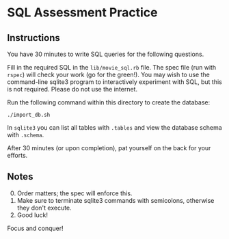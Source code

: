 # SQL Assessment Practice

## Instructions

You have 30 minutes to write SQL queries for the following questions.

Fill in the required SQL in the `lib/movie_sql.rb` file. The spec file
(run with `rspec`) will check your work (go for the green!). You may
wish to use the command-line sqlite3 program to interactively
experiment with SQL, but this is not required. Please do not use the
internet.

Run the following command within this directory to create the database:

    ./import_db.sh

In `sqlite3` you can list all tables with `.tables` and view the
database schema with `.schema`.

After 30 minutes (or upon completion), 
pat yourself on the back for your efforts.

## Notes

0. Order matters; the spec will enforce this.
1. Make sure to terminate sqlite3 commands with semicolons, otherwise
   they don't execute.
2. Good luck!

Focus and conquer!
